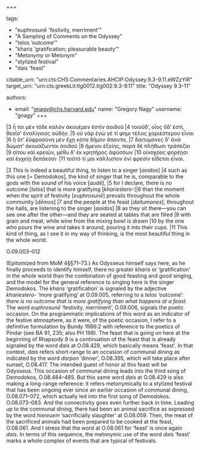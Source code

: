 +++

tags:
- "euphrosunē &#39;festivity, merriment&#39;"
- "A Sampling of Comments on the Odyssey"
- "telos ‘outcome’"
- "kharis &#39;gratification; pleasurable beauty&#39;"
- "Metonymy or Metonym"
- "stylized festival"
- "dais &#39;feast"

citable_urn: "urn:cts:CHS:Commentaries.AHCIP:Odyssey.9.3-9.11.eWZzYiR"
target_urn: "urn:cts:greekLit:tlg0012.tlg002:9.3-9.11"
title: "Odyssey 9.3-11"

authors:
- email: "gnagy@chs.harvard.edu"
  name: "Gregory Nagy"
  username: "gnagy"
+++

<p>|3 ἦ τοι μὲν τόδε καλὸν ἀκουέμεν ἐστὶν ἀοιδοῦ |4 τοιοῦδ’, οἷος ὅδ’ ἐστί, θεοῖσ’ ἐναλίγκιος αὐδήν. |5 οὐ γὰρ ἐγώ γέ τί φημι τέλος χαριέστερον εἶναι |6 ἢ ὅτ’ ἐϋφροσύνη μὲν ἔχῃ κάτα δῆμον ἅπαντα, |7 δαιτυμόνες δ’ ἀνὰ δώματ’ ἀκουάζωνται ἀοιδοῦ |8 ἥμενοι ἑξείης, παρὰ δὲ πλήθωσι τράπεζαι |9 σίτου καὶ κρειῶν, μέθυ δ’ ἐκ κρητῆρος ἀφύσσων |10 οἰνοχόος φορέῃσι καὶ ἐγχείῃ δεπάεσσι· |11 τοῦτό τί μοι κάλλιστον ἐνὶ φρεσὶν εἴδεται εἶναι.</p><p>|3 This is indeed a beautiful thing, to listen to a singer [<em>aoidos</em>] |4 such as this one [= Demodokos], the kind of singer that he is, comparable to the gods with the sound of his voice [<em>audē</em>], |5 for I declare, there is no outcome [<em>telos</em>] that is more gratifying [<em>khariestero</em>-]|6 than the moment when the spirit of festivity [<em>euphrosunē</em>] prevails throughout the whole community [<em>dēmos</em>] |7 and the people at the feast [<em>daitumones</em>], throughout the halls, are listening to the singer [<em>aoidos</em>] |8 as they sit there—you can see one after the other—and they are seated at tables that are filled |9 with grain and meat, while wine from the mixing bowl is drawn |10 by the one who pours the wine and takes it around, pouring it into their cups. |11 This kind of thing, as I see it in my way of thinking, is the most beautiful thing in the whole world. </p><p>O.09.003–012</p><p>(Epitomized from MoM 4§§71–73.) As Odysseus himself says here, as he finally proceeds to identify himself, there no greater <em>kharis</em> or ‘gratification’ in the whole world than the combination of good feasting and good singing, and the model for the general reference to singing here is the singer Demodokos. The <em>kharis</em> ‘gratification’ is signaled by the adjective <em>khariestero</em>- ‘more gratifying’ at O.09.005, referring to a <em>telos</em> ‘outcome’: <em>there is no outcome that is more gratifying than what happens at a feast</em>. The word <em>euphrosunē</em> ‘festivity, merriment’, O.09.006, signals the poetic occasion. On the programmatic implications of this word as an indicator of the festive atmosphere, as it were, of the poetic occasion, I refer to a definitive formulation by Bundy 1986:2 with reference to the poetics of Pindar (see BA 91, 235; also PH 198). The feast that is going on here at the beginning of Rhapsody 9 is a continuation of the feast that is already signaled by the word <em>dais </em>at O.08.429, which basically means ‘feast’. In that context, <em>dais</em> refers short-range to an occasion of communal dining as indicated by the word <em>dorpon </em>‘dinner’, O.08.395, which will take place after sunset, O.08.417. The intended guest of honor at this feast will be Odysseus. This occasion of communal dining leads into the third song of Demodokos, O.08.484–485. But this same word <em>dais</em> at O.08.429 is also making a long-range reference: it refers metonymically to a stylized festival that has been ongoing ever since an earlier occasion of communal dining, O.08.071–072, which actually led into the first song of Demodokos. O.08.073–083. And the connectivity goes even further back in time. Leading up to the communal dining, there had been an animal sacrifice as expressed by the word <em>hiereuein</em> ‘sacrificially slaughter’ at O.08.059. Then, the meat of the sacrificed animals had been prepared to be cooked at the feast, O.08.061. And I stress that the word at O.08.061 for ‘feast’ is once again <em>dais</em>. In terms of this sequence, the metonymic use of the word <em>dais</em> ‘feast’ marks a whole complex of events that are typical of festivals. </p>